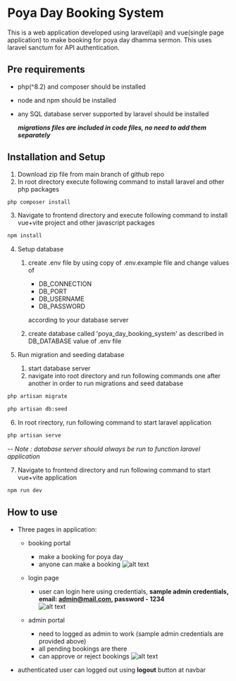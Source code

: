 # Poya Day Booking System

This is a web application developed using laravel(api) and vue(single page application) to make booking for poya day dhamma sermon. This uses laravel sanctum for API authentication.   

## Pre requirements 
- php(^8.2) and composer should be installed
- node and npm should be installed
- any SQL database server supported by laravel should be installed
  
  ***migrations files are included in code files, no need to add them separately***    

## Installation and Setup

1. Download zip file from main branch of github repo 
2. In root directory execute following command to install laravel and other php packages 

```bash
php composer install
```
3. Navigate to frontend directory and execute following command to install vue+vite project and other javascript packages 
```bash
npm install
```
4. Setup database
   1. create .env file by using copy of .env.example file and change values of 

         - DB_CONNECTION
         - DB_PORT
         - DB_USERNAME
         - DB_PASSWORD
     
       according to your database server
   2. create database called 'poya_day_booking_system' as described in DB_DATABASE value of .env file

5. Run migration and seeding database
   1. start database server
   2. navigate into root directory and run following commands one after another in order to run migrations and seed database
```bash
php artisan migrate
```
```bash
php artisan db:seed
```
6. In root rirectory, run following command to start laravel application 
```bash
php artisan serve
```
 -- *Note : database server should always be run to function laravel application*

7. Navigate to frontend directory and run following command to start vue+vite application 
```bash
npm run dev
```

## How to use
- Three pages in application:
  - booking portal 
      - make a booking for poya day
      - anyone can make a booking
![alt text](https://github.com/ShanGemunu/poya-day-booking-system/tree/main/readme-images/booking_portal.png?raw=true)

  - login page
      -  user can login here using credentials, **sample admin credentials,  email: admin@mail.com, password - 1234**  
![alt text](https://github.com/ShanGemunu/poya-day-booking-system/tree/main/readme-images/login_page.png?raw=true)

  - admin portal  
      -  need to logged as admin to work (sample admin credentials are provided above)
      -  all pending bookings are there
      -  can approve or reject bookings
![alt text](https://github.com/ShanGemunu/poya-day-booking-system/tree/main/readme-images/admin_portal.png?raw=true)

- authenticated user can logged out using **logout** button at navbar
   
      

